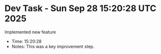 # Dev Task - Sun Sep 28 15:20:28 UTC 2025
Implemented new feature
- Time: 15:20:28
- Notes: This was a key improvement step.
